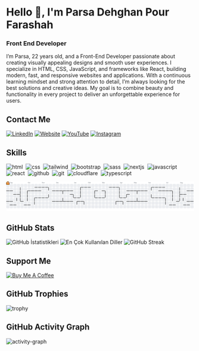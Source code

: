 # Hello 👋, I'm Parsa Dehghan Pour Farashah
### Front End Developer

I’m Parsa, 22 years old, and a Front-End Developer passionate about creating visually appealing designs and smooth user experiences. I specialize in HTML, CSS, JavaScript, and frameworks like React, building modern, fast, and responsive websites and applications.
With a continuous learning mindset and strong attention to detail, I’m always looking for the best solutions and creative ideas. My goal is to combine beauty and functionality in every project to deliver an unforgettable experience for users.

## Contact Me
<p><a href="linkedin.com/in/parsa-dehghan-pour-farashah-85ab04250" target="_blank"><img src="https://img.shields.io/badge/LinkedIn-%230077B5.svg?&style=flat-square&logo=linkedin&logoColor=white" alt="LinkedIn"></a> <a href="https://787299b2.testnavportfolio.pages.dev/" target="_blank"><img src="https://img.shields.io/badge/Website-%23FF7139.svg?&style=flat-square&logo=Firefox&logoColor=white" alt="Website"></a> <a href="https://youtube.com/@frontendfresh?si=-2WsIYe-KBTUfwyu" target="_blank"><img src="https://img.shields.io/badge/YouTube-%23FF0000.svg?&style=flat-square&logo=youtube&logoColor=white" alt="YouTube"></a> <a href="https://www.instagram.com/parsa_dehghanpour_dv?igsh=eHkwNWhsa3I4ZWVp" target="_blank"><img src="https://img.shields.io/badge/Instagram-%23E4405F.svg?&style=flat-square&logo=instagram&logoColor=white" alt="Instagram"></a> </p>

## Skills

<p align="left">
<img src="https://cdn.jsdelivr.net/gh/devicons/devicon/icons/html5/html5-original.svg" alt="html" width="40" height="40"/>&nbsp;
<img src="https://cdn.jsdelivr.net/gh/devicons/devicon/icons/css3/css3-original.svg" alt="css" width="40" height="40"/>&nbsp;
<img src="https://cdn.jsdelivr.net/gh/devicons/devicon/icons/tailwindcss/tailwindcss-plain.svg" alt="tailwind" width="40" height="40"/>&nbsp;
<img src="https://cdn.jsdelivr.net/gh/devicons/devicon/icons/bootstrap/bootstrap-original.svg" alt="bootstrap" width="40" height="40"/>&nbsp;
<img src="https://cdn.jsdelivr.net/gh/devicons/devicon/icons/sass/sass-original.svg" alt="sass" width="40" height="40"/>&nbsp;
<img src="https://cdn.jsdelivr.net/gh/devicons/devicon/icons/nextjs/nextjs-original.svg" alt="nextjs" width="40" height="40"/>&nbsp;
<img src="https://cdn.jsdelivr.net/gh/devicons/devicon/icons/javascript/javascript-original.svg" alt="javascript" width="40" height="40"/>&nbsp;
<img src="https://cdn.jsdelivr.net/gh/devicons/devicon/icons/react/react-original.svg" alt="react" width="40" height="40"/>&nbsp;
<img src="https://cdn.jsdelivr.net/gh/devicons/devicon/icons/github/github-original.svg" alt="github" width="40" height="40"/>&nbsp;
<img src="https://cdn.jsdelivr.net/gh/devicons/devicon/icons/git/git-original.svg" alt="git" width="40" height="40"/>&nbsp;
<img src="https://cdn.jsdelivr.net/gh/devicons/devicon/icons/cloudflare/cloudflare-original.svg" alt="cloudflare" width="40" height="40"/>&nbsp;
<img src="https://cdn.jsdelivr.net/gh/devicons/devicon/icons/typescript/typescript-original.svg" alt="typescript" width="40" height="40"/>&nbsp;
</p>

<picture>
  <source media="(prefers-color-scheme: dark)" srcset="https://raw.githubusercontent.com/parsa-farshah/parsa-farshah/output/pacman-contribution-graph-dark.svg">
  <source media="(prefers-color-scheme: light)" srcset="https://raw.githubusercontent.com/parsa-farshah/parsa-farshah/output/pacman-contribution-graph.svg">
  <img alt="pacman contribution graph" src="https://raw.githubusercontent.com/parsa-farshah/parsa-farshah/output/pacman-contribution-graph.svg">
</picture>

## GitHub Stats

<img src="https://github-readme-stats.vercel.app/api?username=parsa-farshah&show_icons=true&count_private=true&theme=null" alt="GitHub İstatistikleri" />

<img src="https://github-readme-stats.vercel.app/api/top-langs/?username=parsa-farshah&layout=compact&theme=null" alt="En Çok Kullanılan Diller" />

<img src="https://github-readme-streak-stats.herokuapp.com/?user=parsa-farshah&theme=null" alt="GitHub Streak" />

## Support Me

<a href="https://www.buymeacoffee.com/Parsa Dehghan"><img src="https://cdn.buymeacoffee.com/buttons/v2/default-yellow.png" height="50" width="210" alt="Buy Me A Coffee" /></a>

## GitHub Trophies

<img src="https://github-profile-trophy.vercel.app/?username=parsa-farshah" alt="trophy" />

## GitHub Activity Graph

<img src="https://github-readme-activity-graph.vercel.app/graph?username=parsa-farshah&radius=16&theme=react&area=true&order=5" height="300" alt="activity-graph" />

